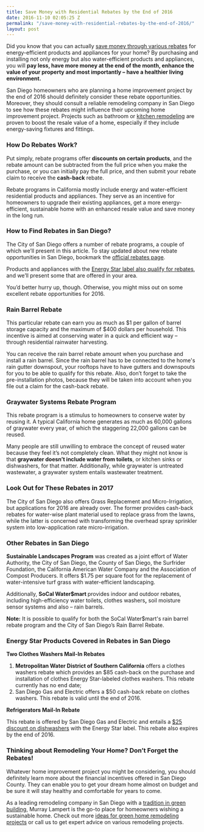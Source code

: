 ```yaml
---
title: Save Money with Residential Rebates by the End of 2016
date: 2016-11-10 02:05:25 Z
permalink: "/save-money-with-residential-rebates-by-the-end-of-2016/"
layout: post
---
```


Did you know that you can actually <a href="http://murraylampert.com/what-home-improvements-are-tax-deductible">save money through various rebates</a> for energy-efficient products and appliances for your home? By purchasing and installing not only energy but also water-efficient products and appliances, you will <strong>pay less, have more money at the end of the month, enhance the value of your property and most importantly – have a healthier living environment.</strong>

San Diego homeowners who are planning a home improvement project by the end of 2016 should definitely consider these rebate opportunities. Moreover, they should consult a reliable remodeling company in San Diego to see how these rebates might influence their upcoming home improvement project. Projects such as bathroom or <a href="http://murraylampert.com/2016-eco-friendly-kitchen-remodeling-ideas/">kitchen remodeling</a> are proven to boost the resale value of a home, especially if they include energy-saving fixtures and fittings.
<h3>How Do Rebates Work?</h3>
Put simply, rebate programs offer <strong>discounts on certain products</strong>, and the rebate amount can be subtracted from the full price when you make the purchase, or you can initially pay the full price, and then submit your rebate claim to receive the <strong>cash-back</strong> rebate.

Rebate programs in California mostly include energy and water-efficient residential products and appliances. They serve as an incentive for homeowners to upgrade their existing appliances, get a more energy-efficient, sustainable home with an enhanced resale value and save money in the long run.
<h3>How to Find Rebates in San Diego?</h3>
The City of San Diego offers a number of rebate programs, a couple of which we’ll present in this article. To stay updated about new rebate opportunities in San Diego, bookmark the <a href="https://www.sandiego.gov/water/conservation/rebates">official rebates page</a>.

Products and appliances with the <a href="https://www.energystar.gov/rebate-finder">Energy Star label also qualify for rebates</a>, and we’ll present some that are offered in your area.

You’d better hurry up, though. Otherwise, you might miss out on some excellent rebate opportunities for 2016.
<h3>Rain Barrel Rebate</h3>
This particular rebate can earn you as much as $1 per gallon of barrel storage capacity and the maximum of $400 dollars per household. This incentive is aimed at conserving water in a quick and efficient way – through residential rainwater harvesting.

You can receive the rain barrel rebate amount when you purchase and install a rain barrel. Since the rain barrel has to be connected to the home's rain gutter downspout, your rooftops have to have gutters and downspouts for you to be able to qualify for this rebate. Also, don’t forget to take the pre-installation photos, because they will be taken into account when you file out a claim for the cash-back rebate.
<h3>Graywater Systems Rebate Program</h3>
This rebate program is a stimulus to homeowners to conserve water by reusing it. A typical California home generates as much as 60,000 gallons of graywater every year, of which the staggering 22,000 gallons can be reused.

Many people are still unwilling to embrace the concept of reused water because they feel it’s not completely clean. What they might not know is that <strong>graywater doesn’t include water from toilets</strong>, or kitchen sinks or dishwashers, for that matter. Additionally, while graywater is untreated wastewater, a graywater system entails wastewater treatment.
<h3>Look Out for These Rebates in 2017</h3>
The City of San Diego also offers Grass Replacement and Micro-Irrigation, but applications for 2016 are already over. The former provides cash-back rebates for water-wise plant material used to replace grass from the lawns, while the latter is concerned with transforming the overhead spray sprinkler system into low-application rate micro-irrigation.


<h3>Other Rebates in San Diego</h3>
<strong>Sustainable Landscapes Program</strong> was created as a joint effort of Water Authority, the City of San Diego, the County of San Diego, the Surfrider Foundation, the California American Water Company and the Association of Compost Producers. It offers $1.75 per square foot for the replacement of water-intensive turf grass with water-efficient landscaping.

Additionally, <strong>SoCal Water$mart </strong>provides indoor and outdoor rebates, including high-efficiency water toilets, clothes washers<strong>,</strong> soil moisture sensor systems and also – rain barrels.

<strong>Note:</strong> It is possible to qualify for both the SoCal Water$mart's rain barrel rebate program and the City of San Diego’s Rain Barrel Rebate.
<h3>Energy Star Products Covered in Rebates in San Diego</h3>
<strong>Two Clothes Washers Mail-In Rebates</strong>
<ol>
 	<li><strong>Metropolitan Water District of Southern California</strong> offers a clothes washers rebate which provides an $85 cash-back on the purchase and installation of clothes Energy Star-labeled clothes washers. This rebate currently has no end date;</li>
 	<li>San Diego Gas and Electric offers a $50 cash-back rebate on clothes washers. This rebate is valid until the end of 2016.</li>
</ol>
<strong>Refrigerators Mail-In Rebate</strong>

This rebate is offered by San Diego Gas and Electric and entails a <a href="http://www.sdge.com/buyers-guide/399">$25 discount on dishwashers</a> with the Energy Star label. This rebate also expires by the end of 2016.
<h3>Thinking about Remodeling Your Home? Don’t Forget the Rebates!</h3>
Whatever home improvement project you might be considering, you should definitely learn more about the financial incentives offered in San Diego County. They can enable you to get your dream home almost on budget and be sure it will stay healthy and comfortable for years to come.

As a leading remodeling company in San Diego with a <a href="http://murraylampert.com/san-diego-green-home-construction/">tradition in green building</a>, Murray Lampert is the go-to place for homeowners wishing a sustainable home. Check out more <a href="http://murraylampert.com/9-tips-greening-your-home">ideas for green home remodeling projects</a> or call us to get expert advice on various remodeling projects.

&nbsp;

&nbsp;
